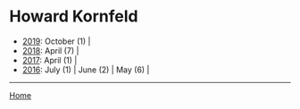 # Howard Kornfeld

  * [2019](./howard-kornfeld-2019.md): 
      October (1) | 
  * [2018](./howard-kornfeld-2018.md): 
      April (7) | 
  * [2017](./howard-kornfeld-2017.md): 
      April (1) | 
  * [2016](./howard-kornfeld-2016.md): 
      July (1) | 
      June (2) | 
      May (6) | 

----

[Home](../)
